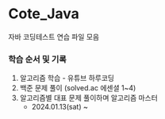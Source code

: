 # Cote_Java

자바 코딩테스트 연습 파일 모음

### 학습 순서 및 기록

1. 알고리즘 학습 - 유튜브 하루코딩
2. 백준 문제 풀이 (solved.ac 에센셜 1~4)
3. 알고리즘별 대표 문제 풀이하며 알고리즘 마스터
    - 2024.01.13(sat) ~
